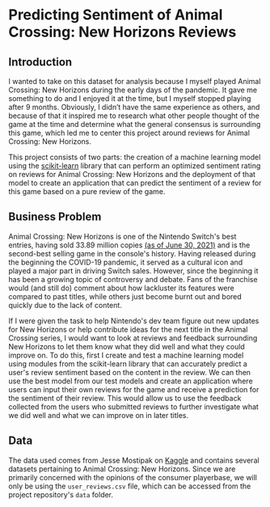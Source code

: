 # Predicting Sentiment of Animal Crossing: New Horizons Reviews

## Introduction
I wanted to take on this dataset for analysis because I myself played Animal Crossing: New Horizons during the early days of the pandemic. It gave me something to do and I enjoyed it at the time, but I myself stopped playing after 9 months. Obviously, I didn’t have the same experience as others, and because of that it inspired me to research what other people thought of the game at the time and determine what the general consensus is surrounding this game, which led me to center this project around reviews for Animal Crossing: New Horizons.

This project consists of two parts: the creation of a machine learning model using the [scikit-learn](https://scikit-learn.org/stable/) library that can perform an optimized sentiment rating on reviews for Animal Crossing: New Horizons and the deployment of that model to create an application that can predict the sentiment of a review for this game based on a pure review of the game.

## Business Problem
Animal Crossing: New Horizons is one of the Nintendo Switch's best entries, having sold 33.89 million copies [(as of June 30, 2021)](https://www.nintendo.co.jp/ir/en/finance/software/index.html) and is the second-best selling game in the console's history. Having released during the beginning the COVID-19 pandemic, it served as a cultural icon and played a major part in driving Switch sales. However, since the beginning it has been a growing topic of controversy and debate. Fans of the franchise would (and still do) comment about how lackluster its features were compared to past titles, while others just become burnt out and bored quickly due to the lack of content.

If I were given the task to help Nintendo's dev team figure out new updates for New Horizons or help contribute ideas for the next title in the Animal Crossing series, I would want to look at reviews and feedback surrounding New Horizons to let them know what they did well and what they could improve on. To do this, first I create and test a machine learning model using modules from the scikit-learn library that can accurately predict a user's review sentiment based on the content in the review. We can then use the best model from our test models and create an application where users can input their own reviews for the game and receive a prediction for the sentiment of their review. This would allow us to use the feedback collected from the users who submitted reviews to further investigate what we did well and what we can improve on in later titles.

## Data
The data used comes from Jesse Mostipak on [Kaggle](https://www.kaggle.com/jessemostipak/animal-crossing) and contains several datasets pertaining to Animal Crossing: New Horizons. Since we are primarily concerned with the opinions of the consumer playerbase, we will only be using the `user_reviews.csv` file, which can be accessed from the project repository's `data` folder.
